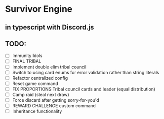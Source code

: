 # Survivor Engine
## in typescript with Discord.js

## TODO:
- [ ] Immunity Idols
- [ ] FINAL TRIBAL
- [ ] Implement double elim tribal council
- [ ] Switch to using card enums for error validation rather than string literals
- [ ] Refactor centralized config
- [ ] Reset game command
- [ ] FIX PROPORTIONS Tribal council cards and leader (equal distribution)
- [ ] Camp raid (steal next draw)
- [ ] Force discard after getting sorry-for-you'd
- [ ] REWARD CHALLENGE custom command
- [ ] Inheritance functionality
